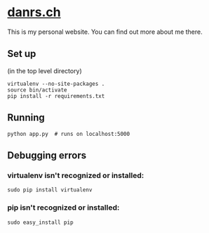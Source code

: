 [danrs.ch](http://danrs.ch)
===========================

This is my personal website.  You can find out more about me there.

Set up
------

(in the top level directory)

    virtualenv --no-site-packages .
    source bin/activate
    pip install -r requirements.txt

Running
-------

    python app.py  # runs on localhost:5000

Debugging errors
----------------

### virtualenv isn't recognized or installed:

	sudo pip install virtualenv

### pip isn't recognized or installed:

	sudo easy_install pip
